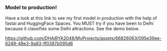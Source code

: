 ### Model to production!
Have a look at this link to see my first model in production with the help of fastai and HuggingFace Spaces. You MUST try if you have been to 
Delhi because it classifies some Delhi attractions. See the demo below.

https://github.com/DHAiRYA2048/MyProjects/assets/66826063/095e39ee-6249-48e3-9a83-ff0387b095d6
